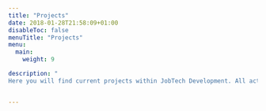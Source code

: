 ```yaml
---
title: "Projects"
date: 2018-01-28T21:58:09+01:00
disableToc: false
menuTitle: "Projects"
menu:
  main:
    weight: 9

description: "
Here you will find current projects within JobTech Development. All activities are  “open by default” and we welcome comments and ideas."


---
```




